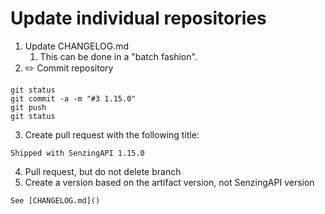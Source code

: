 # Update individual repositories

1. Update CHANGELOG.md
   1. This can be done in a "batch fashion".
2. :pencil2: Commit repository

```console
git status
git commit -a -m "#3 1.15.0"
git push
git status
```

3. Create pull request with the following title:

```console
Shipped with SenzingAPI 1.15.0
```

4. Pull request, but do not delete branch
5. Create a version based on the artifact version, not SenzingAPI version

```console
See [CHANGELOG.md]()
```
